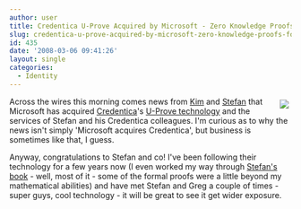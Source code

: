 ```yaml
---
author: user
title: Credentica U-Prove Acquired by Microsoft - Zero Knowledge Proofs For All?
slug: credentica-u-prove-acquired-by-microsoft-zero-knowledge-proofs-for-all
id: 435
date: '2008-03-06 09:41:26'
layout: single
categories:
  - Identity
---
```


<span style="margin: 5px; float: right;">[![](http://blog.superpat.com/wp-content/uploads/2009/09/Credentica.png)](http://idcorner.org/2008/03/06/microsoft-acquires-credenticas-u-prove-technology/)</span>

Across the wires this morning comes news from [Kim](http://www.identityblog.com/?p=934) and [Stefan](http://idcorner.org/2008/03/06/microsoft-acquires-credenticas-u-prove-technology/) that Microsoft has acquired [Credentica](http://www.credentica.com/)'s [U-Prove technology](http://www.credentica.com/technology.html) and the services of Stefan and his Credentica colleagues. I'm curious as to why the news isn't simply 'Microsoft acquires Credentica', but business is sometimes like that, I guess.

Anyway, congratulations to Stefan and co! I've been following their technology for a few years now (I even worked my way through [Stefan's book](http://www.amazon.com/exec/obidos/ASIN/0262024918/superpatterns-20) - well, most of it - some of the formal proofs were a little beyond my mathematical abilities) and have met Stefan and Greg a couple of times - super guys, cool technology - it will be great to see it get wider exposure.